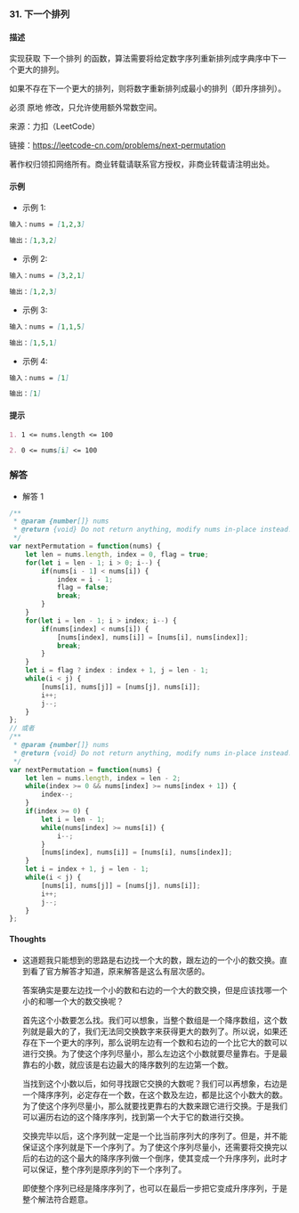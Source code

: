 ### 31. 下一个排列

#### 描述

实现获取 下一个排列 的函数，算法需要将给定数字序列重新排列成字典序中下一个更大的排列。

如果不存在下一个更大的排列，则将数字重新排列成最小的排列（即升序排列）。

必须 原地 修改，只允许使用额外常数空间。

来源：力扣（LeetCode）

链接：https://leetcode-cn.com/problems/next-permutation

著作权归领扣网络所有。商业转载请联系官方授权，非商业转载请注明出处。

#### 示例

+ 示例 1:
```md
输入：nums = [1,2,3]

输出：[1,3,2]
```
+ 示例 2:
```md
输入：nums = [3,2,1]

输出：[1,2,3]
```
+ 示例 3:
```md
输入：nums = [1,1,5]

输出：[1,5,1]
```
+ 示例 4:
```md
输入：nums = [1]

输出：[1]
```


#### 提示
```md
1. 1 <= nums.length <= 100

2. 0 <= nums[i] <= 100
```

### 解答

+ 解答 1
```js
/**
 * @param {number[]} nums
 * @return {void} Do not return anything, modify nums in-place instead.
 */
var nextPermutation = function(nums) {
    let len = nums.length, index = 0, flag = true;
    for(let i = len - 1; i > 0; i--) {
        if(nums[i - 1] < nums[i]) {
            index = i - 1;
            flag = false;
            break;
        }
    }
    for(let i = len - 1; i > index; i--) {
        if(nums[index] < nums[i]) {
            [nums[index], nums[i]] = [nums[i], nums[index]];
            break;
        }
    }
    let i = flag ? index : index + 1, j = len - 1;
    while(i < j) {
        [nums[i], nums[j]] = [nums[j], nums[i]];
        i++;
        j--;
    }
};
// 或者
/**
 * @param {number[]} nums
 * @return {void} Do not return anything, modify nums in-place instead.
 */
var nextPermutation = function(nums) {
    let len = nums.length, index = len - 2;
    while(index >= 0 && nums[index] >= nums[index + 1]) {
        index--;
    }
    if(index >= 0) {
        let i = len - 1;
        while(nums[index] >= nums[i]) {
            i--;
        }
        [nums[index], nums[i]] = [nums[i], nums[index]];
    }
    let i = index + 1, j = len - 1;
    while(i < j) {
        [nums[i], nums[j]] = [nums[j], nums[i]];
        i++;
        j--;
    }
};
```

#### Thoughts

+ 这道题我只能想到的思路是右边找一个大的数，跟左边的一个小的数交换。直到看了官方解答才知道，原来解答是这么有层次感的。
  
  答案确实是要左边找一个小的数和右边的一个大的数交换，但是应该找哪一个小的和哪一个大的数交换呢？
  
  首先这个小数要怎么找。我们可以想象，当整个数组是一个降序数组，这个数列就是最大的了，我们无法同交换数字来获得更大的数列了。所以说，如果还存在下一个更大的序列，那么说明左边有一个数和右边的一个比它大的数可以进行交换。为了使这个序列尽量小，那么左边这个小数就要尽量靠右。于是最靠右的小数，就应该是右边最大的降序数列的左边第一个数。

  当找到这个小数以后，如何寻找跟它交换的大数呢？我们可以再想象，右边是一个降序序列，必定存在一个数，在这个数及左边，都是比这个小数大的数。为了使这个序列尽量小，那么就要找更靠右的大数来跟它进行交换。于是我们可以遍历右边的这个降序序列，找到第一个大于它的数进行交换。

  交换完毕以后，这个序列就一定是一个比当前序列大的序列了。但是，并不能保证这个序列就是下一个序列了。为了使这个序列尽量小，还需要将交换完以后的右边的这个最大的降序序列做一个倒序，使其变成一个升序序列，此时才可以保证，整个序列是原序列的下一个序列了。

  即使整个序列已经是降序序列了，也可以在最后一步把它变成升序序列，于是整个解法符合题意。


